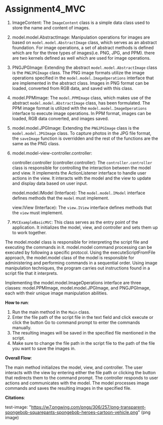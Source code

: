 # Assignment4_MVC

1. ImageContent:
   The `ImageContent` class is a simple data class used to store the name and content of images.
2. model.model.AbstractImage:
   Manipulation operations for images are based on `model.model.AbstractImage` class, which serves as an
   abstract foundation. For image operations, a set of abstract methods is defined which are
   for the three types of images(i.e. PNG, JPG, and PPM). there are two kernels defined as well
   which are used for image operations.
3. PNGJPGImage:
   Extending the abstract `model.model.AbstractImage` class is the `PNGJPGImage` class.
   The PNG image formats utilize the image operations specified in the `model.model.ImageOperations` interface
   that are implemented in the abstract class.
   Images in PNG format can be loaded, converted from RGB data, and saved with this class.
4. model.PPMImage:
   The `model.PPMImage` class, which makes use of the abstract `model.model.AbstractImage` class, has been formulated.
   The PPM image format is utilized with the `model.model.ImageOperations` interface to execute image
   operations.
   In PPM format, images can be loaded, RGB data converted, and images saved.
5. model.model.JPGImage:
   Extending the `PNGJPGImage` class is the `model.model.JPGImage` class.
   To capture photos in the JPG file format, the `saveImage` function is overridden and the rest
   of the functions are the same as the PNG class.
6. model.model-view-controller.controller:

   controller.controller (controller.controller): The `controller.controller` class is responsible for controlling the interaction
   between the model and view.
   It implements the ActionListener interface to handle user actions in the view.
   It interacts with the model and the view to update and display data based on user input.

   model.model.IModel (Interface): The `model.model.IModel` interface defines methods that the `model` must implement.

   view.IView (Interface): The `view.IView` interface defines methods that the `view` must implement.
7. `MVCExampleBasicMVC`:
   This class serves as the entry point of the application.
   It initializes the model, view, and controller and sets them up to work together.

The model.model class is responsible for interpreting the script file and executing the commands in it.
model.model command processing can be executed by following a specific protocol.
Using the executeScriptFromFile approach, the model.model class of the model is responsible for
administering and performing commands in a sequential order.
Using image manipulation techniques, the program carries out instructions found in a script
file that it interprets.

Implementing the model.model.ImageOperations interface are three classes: model.PPMImage, model.model.JPGImage, and PNGJPGImage,
each with their unique image manipulation abilities.

**How to run**:
1. Run the main method in the `Main` class.
2. Enter the file path of the script file in the text field and click execute or click the button 
   Go to command prompt to enter the commands manually.
3. The resulting images will be saved in the specified file mentioned in the script.
4. Make sure to change the file path in the script file to the path of the file you want to save 
   the images in.

**Overall Flow**:

The main method initializes the model, view, and controller.
The user interacts with the view by entering either the file path or clicking the button
that redirects them to the command prompt.
The controller responds to user actions and communicates with the model.
The model processes image commands and saves the resulting images in the specified file.

**Citations**:

test-image: "https://w7.pngwing.com/pngs/306/257/png-transparent-spongebob-squarepants-spongebob-heroes-cartoon-vehicle.png" 
(png image)